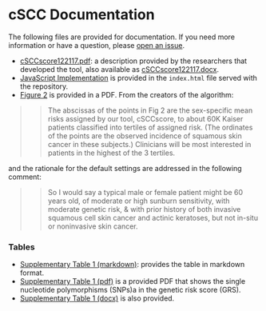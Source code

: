 # cSCC Documentation
The following files are provided for documentation. If you need more information or have a question, please [open an issue](https://www.github.com/researchapps/cSCCscore/issues).

 - [cSCCscore122117.pdf](cSCCscore122017.pdf): a description provided by the researchers that developed the tool, also available as [cSCCscore122117.docx](cSCCscore122017.docx).
 - [JavaScript Implementation](https://github.com/researchapps/cSCC/blob/master/index.html#L233) is provided in the `index.html` file served with the repository.
 - [Figure 2](figure-2-12-12-2017.pdf) is provided in a PDF. From the creators of the algorithm:

>> The abscissas of the points in Fig 2 are the sex-specific mean risks assigned by our tool, cSCCscore, to about 60K Kaiser patients classified into tertiles of assigned risk. (The ordinates of the points are the observed incidence of squamous skin cancer in these subjects.)  Clinicians will be most interested in patients in the highest of the 3 tertiles. 

and the rationale for the default settings are addressed in the following comment:

>> So I would say a typical male or female patient might be 60 years old, of moderate or high sunburn sensitivity, with moderate genetic risk, & with prior history of both invasive squamous cell skin cancer and actinic keratoses, but not in-situ or noninvasive skin cancer. 

### Tables
 - [Supplementary Table 1 (markdown)](table.md): provides the table in markdown format.
 - [Supplementary Table 1 (pdf)](table-s1-07-08-2017.pdf) is a provided PDF that shows the single nucleotide polymorphisms (SNPs)a in the genetic risk score (GRS). 
 - [Supplementary Table 1 (docx)](table-s1-07-08-2017.docx) is also provided.
